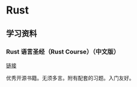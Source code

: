 # Rust 

## 学习资料

### Rust 语言圣经（Rust Course）（中文版）

[链接](https://course.rs/)

优秀开源书籍。无须多言。附有配套的习题。入门友好。

